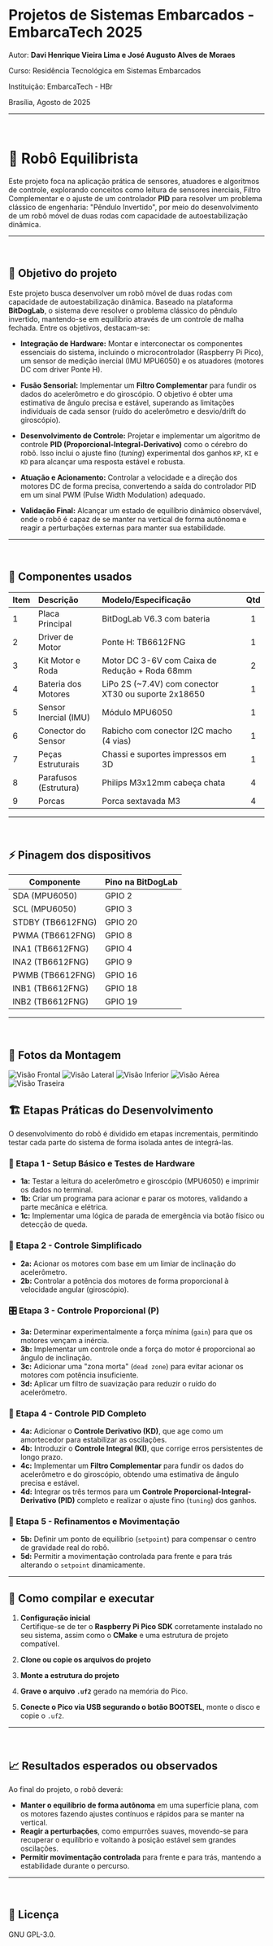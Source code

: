 # Projetos de Sistemas Embarcados - EmbarcaTech 2025

Autor: **Davi Henrique Vieira Lima e José Augusto Alves de Moraes**

Curso: Residência Tecnológica em Sistemas Embarcados

Instituição: EmbarcaTech - HBr

Brasília, Agosto de 2025

---
<br>

# 🚀 Robô Equilibrista
Este projeto foca na aplicação prática de sensores, atuadores e algoritmos de controle, explorando conceitos como leitura de sensores inerciais, Filtro Complementar e o ajuste de um controlador **PID** para resolver um problema clássico de engenharia: "Pêndulo Invertido", por meio do desenvolvimento de um robô móvel de duas rodas com capacidade de autoestabilização dinâmica.

---
<br>

## 🎯 Objetivo do projeto

Este projeto busca desenvolver um robô móvel de duas rodas com capacidade de autoestabilização dinâmica. Baseado na plataforma **BitDogLab**, o sistema deve resolver o problema clássico do pêndulo invertido, mantendo-se em equilíbrio através de um controle de malha fechada. Entre os objetivos, destacam-se:

* **Integração de Hardware:** Montar e interconectar os componentes essenciais do sistema, incluindo o microcontrolador (Raspberry Pi Pico), um sensor de medição inercial (IMU MPU6050) e os atuadores (motores DC com driver Ponte H).

* **Fusão Sensorial:** Implementar um **Filtro Complementar** para fundir os dados do acelerômetro e do giroscópio. O objetivo é obter uma estimativa de ângulo precisa e estável, superando as limitações individuais de cada sensor (ruído do acelerômetro e desvio/drift do giroscópio).

* **Desenvolvimento de Controle:** Projetar e implementar um algoritmo de controle **PID (Proporcional-Integral-Derivativo)** como o cérebro do robô. Isso inclui o ajuste fino (*tuning*) experimental dos ganhos `KP`, `KI` e `KD` para alcançar uma resposta estável e robusta.

* **Atuação e Acionamento:** Controlar a velocidade e a direção dos motores DC de forma precisa, convertendo a saída do controlador PID em um sinal PWM (Pulse Width Modulation) adequado.

* **Validação Final:** Alcançar um estado de equilíbrio dinâmico observável, onde o robô é capaz de se manter na vertical de forma autônoma e reagir a perturbações externas para manter sua estabilidade.

---
<br>

## 🧩 Componentes usados

| Item | Descrição                                             | Modelo/Especificação                                       | Qtd |
| :--- | :------------------------------------------------------ | :--------------------------------------------------------- | :-: |
| 1    | Placa Principal                                         | BitDogLab V6.3 com bateria                                 |  1  |
| 2    | Driver de Motor                                         | Ponte H: TB6612FNG             |  1  |
| 3    | Kit Motor e Roda                                        | Motor DC 3-6V com Caixa de Redução + Roda 68mm             |  2  |
| 4    | Bateria dos Motores                                     | LiPo 2S (~7.4V) com conector XT30 ou suporte 2x18650        |  1  |
| 5    | Sensor Inercial (IMU)                                   | Módulo MPU6050                          |  1  |
| 6    | Conector do Sensor                                      | Rabicho com conector I2C macho (4 vias)                    |  1  |
| 7   | Peças Estruturais                                       | Chassi e suportes impressos em 3D                          |  1  |
| 8   | Parafusos (Estrutura)                                   | Philips M3x12mm cabeça chata                               |  4  |
| 9   | Porcas                                                  | Porca sextavada M3                                         |  4  |

---
<br>

## ⚡ Pinagem dos dispositivos

| Componente                      | Pino na BitDogLab             |
| ------------------------------- | ----------------------------- |
| SDA (MPU6050)                   | GPIO 2                        |
| SCL (MPU6050)                   | GPIO 3                        |
| STDBY (TB6612FNG)               | GPIO 20                       |
| PWMA (TB6612FNG)                | GPIO 8                        |
| INA1 (TB6612FNG)                | GPIO 4                        |
| INA2 (TB6612FNG)                | GPIO 9                        |
| PWMB (TB6612FNG)                | GPIO 16                       |
| INB1 (TB6612FNG)                | GPIO 18                       |
| INB2 (TB6612FNG)                | GPIO 19                       |

---
<br>

## 📸 Fotos da Montagem
![Visão Frontal](./imgs/visão_frontal.jpeg)
![Visão Lateral](./imgs/visão_lateral.jpeg)
![Visão Inferior](./imgs/visão_inferior.jpeg)
![Visão Aérea](./imgs/visão_aérea.jpeg)
![Visão Traseira](./imgs/visão_traseira.jpeg)

## 🏗️ Etapas Práticas do Desenvolvimento

O desenvolvimento do robô é dividido em etapas incrementais, permitindo testar cada parte do sistema de forma isolada antes de integrá-las.

### 🧪 Etapa 1 - Setup Básico e Testes de Hardware
-   **1a:** Testar a leitura do acelerômetro e giroscópio (MPU6050) e imprimir os dados no terminal.
-   **1b:** Criar um programa para acionar e parar os motores, validando a parte mecânica e elétrica.
-   **1c:** Implementar uma lógica de parada de emergência via botão físico ou detecção de queda.

### 🔢 Etapa 2 - Controle Simplificado
-   **2a:** Acionar os motores com base em um limiar de inclinação do acelerômetro.
-   **2b:** Controlar a potência dos motores de forma proporcional à velocidade angular (giroscópio).

### 🎛️ Etapa 3 - Controle Proporcional (P)
-   **3a:** Determinar experimentalmente a força mínima (`gain`) para que os motores vençam a inércia.
-   **3b:** Implementar um controle onde a força do motor é proporcional ao ângulo de inclinação.
-   **3c:** Adicionar uma "zona morta" (`dead zone`) para evitar acionar os motores com potência insuficiente.
-   **3d:** Aplicar um filtro de suavização para reduzir o ruído do acelerômetro.

### 🧠 Etapa 4 - Controle PID Completo
-   **4a:** Adicionar o **Controle Derivativo (KD)**, que age como um amortecedor para estabilizar as oscilações.
-   **4b:** Introduzir o **Controle Integral (KI)**, que corrige erros persistentes de longo prazo.
-   **4c:** Implementar um **Filtro Complementar** para fundir os dados do acelerômetro e do giroscópio, obtendo uma estimativa de ângulo precisa e estável.
-   **4d:** Integrar os três termos para um **Controle Proporcional-Integral-Derivativo (PID)** completo e realizar o ajuste fino (`tuning`) dos ganhos.

### 🚀 Etapa 5 - Refinamentos e Movimentação
-   **5b:** Definir um ponto de equilíbrio (`setpoint`) para compensar o centro de gravidade real do robô.
-   **5d:** Permitir a movimentação controlada para frente e para trás alterando o `setpoint` dinamicamente.

---

## 🧪 Como compilar e executar

1. **Configuração inicial**  
   Certifique-se de ter o **Raspberry Pi Pico SDK** corretamente instalado no seu sistema, assim como o **CMake** e uma estrutura de projeto compatível.

2. **Clone ou copie os arquivos do projeto**

3. **Monte a estrutura do projeto**

4. **Grave o arquivo `.uf2`** gerado na memória do Pico.

5. **Conecte o Pico via USB segurando o botão BOOTSEL**, monte o disco e copie o `.uf2`.

---
<br>

## 📈 Resultados esperados ou observados

Ao final do projeto, o robô deverá:

* **Manter o equilíbrio de forma autônoma** em uma superfície plana, com os motores fazendo ajustes contínuos e rápidos para se manter na vertical.
* **Reagir a perturbações**, como empurrões suaves, movendo-se para recuperar o equilíbrio e voltando à posição estável sem grandes oscilações.
* **Permitir movimentação controlada** para frente e para trás, mantendo a estabilidade durante o percurso.

---
<br>

## 📜 Licença
GNU GPL-3.0.
